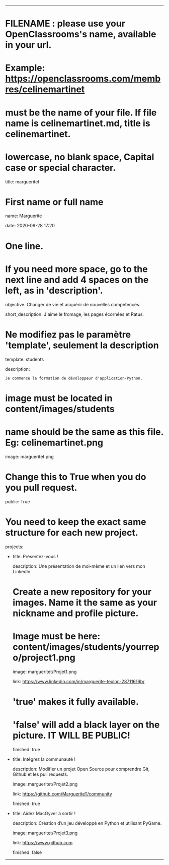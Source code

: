 ---


# FILENAME : please use your OpenClassrooms's name, available in your url.

# Example: https://openclassrooms.com/membres/celinemartinet

# must be the name of your file. If file name is celinemartinet.md, title is celinemartinet.

# lowercase, no blank space, Capital case or special character.

title: margueritet


# First name or full name

name: Marguerite

date: 2020-09-28 17:20


# One line.

# If you need more space, go to the next line and add 4 spaces on the left, as in 'description'.

objective: Changer de vie et acquérir de nouvelles compétences.

short_description: J'aime le fromage, les pages écornées et Ratus. 


# Ne modifiez pas le paramètre 'template', seulement la description

template: students

description:

    Je commence la formation de dévoloppeur d'application-Python.

# image must be located in content/images/students

# name should be the same as this file. Eg: celinemartinet.png

image: margueritet.png


# Change this to True when you do you pull request.

public: True 


# You need to keep the exact same structure for each new project.

projects:

  - title: Présentez-vous !

    description: Une présentation de moi-même et un lien vers mon LinkedIn.

    # Create a new repository for your images. Name it the same as your nickname and profile picture.

    # Image must be here: content/images/students/yourrepo/project1.png

    image: margueritet/Projet1.png

    link: https://www.linkedin.com/in/marguerite-teulon-28711616b/

    # 'true' makes it fully available.

    # 'false' will add a black layer on the picture. IT WILL BE PUBLIC!

    finished: true

  - title: Intégrez la communauté !

    description: Modifier un projet Open Source pour comprendre Git, Github et les pull requests. 

    image: margueritet/Projet2.png

    link: https://github.com/MargueriteT/community

    finished: true

  - title: Aidez MacGyver à sortir !

    description: Création d’un jeu développé en Python et utilisant PyGame.

    image: margueritet/Projet3.png

    link: https://www.github.com

    finished: false

---